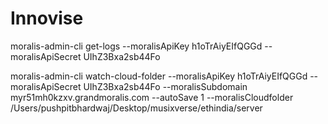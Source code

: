 # Innovise

moralis-admin-cli get-logs --moralisApiKey h1oTrAiyEIfQGGd --moralisApiSecret UIhZ3Bxa2sb44Fo


moralis-admin-cli watch-cloud-folder --moralisApiKey h1oTrAiyEIfQGGd --moralisApiSecret UIhZ3Bxa2sb44Fo --moralisSubdomain myr51mh0kzxv.grandmoralis.com --autoSave 1 --moralisCloudfolder /Users/pushpitbhardwaj/Desktop/musixverse/ethindia/server